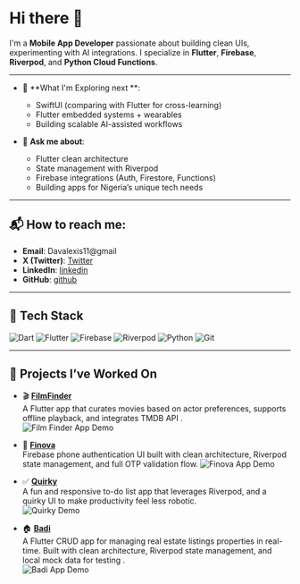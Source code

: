#  Hi  there  👋



I'm a **Mobile App Developer**
passionate about building clean UIs, 
experimenting with AI integrations. 
I specialize in **Flutter**, **Firebase**, **Riverpod**, and **Python Cloud Functions**.


---

- 🌱 **What I'm Exploring  next **:
  - SwiftUI (comparing with Flutter for cross-learning)
  - Flutter embedded systems + wearables
  - Building scalable AI-assisted workflows
    

- 💬 **Ask me about**:
  - Flutter clean architecture
  - State management with Riverpod
  - Firebase integrations (Auth, Firestore, Functions)
  - Building apps for Nigeria’s unique tech needs

---

## 📬 How to reach me:

- **Email**: Davalexis11@gmail
- **X (Twitter)**: [Twitter](https://x.com/@Davalexis)
- **LinkedIn**: [linkedin](https://linkedin.com/in/yourname)
- **GitHub**: [github](https://github.com/Davalexis)

---

## 🔧 Tech Stack

![Dart](https://img.shields.io/badge/-Dart-0175C2?logo=dart&logoColor=white)
![Flutter](https://img.shields.io/badge/-Flutter-02569B?logo=flutter&logoColor=white)
![Firebase](https://img.shields.io/badge/-Firebase-FFCA28?logo=firebase&logoColor=black)
![Riverpod](https://img.shields.io/badge/-Riverpod-02569B?logo=flutter&logoColor=white)
![Python](https://img.shields.io/badge/-Python-3776AB?logo=python&logoColor=white)
![Git](https://img.shields.io/badge/-Git-F05032?logo=git&logoColor=white)

---


## 🚀 Projects I’ve Worked On

- 🎬 **[FilmFinder](https://github.com/Davalexis/FilmFinder)**  
  A Flutter app that curates movies based on actor preferences, supports offline playback, and integrates TMDB API .  
  ![Film Finder App Demo ](https://your-gif-url-here.com/movieapp.gif)

- 🔐 **[Finova](https://github.com/Davalexis/Finova)**  
  Firebase phone authentication UI built with clean architecture, Riverpod state management, and full OTP validation flow.
  ![Finova App Demo ](https://your-gif-url-here.com/movieapp.gif)

  
 - ✅ **[Quirky](https://github.com/Davalexis/Quirky)**  
  A fun and responsive to-do list app that leverages Riverpod, and a quirky UI to make productivity feel less robotic.  
  ![Quirky Demo](https://your-gif-url-here.com/quirky.gif)


- 🏠 **[Badi](https://github.com/Davalexis/badi)**  
  A Flutter CRUD app for managing real estate listings  properties in real-time. Built with clean architecture, Riverpod state management, and local mock data for testing .  
  ![Badi App Demo](https://your-gif-url-here.com/badi.gif)


